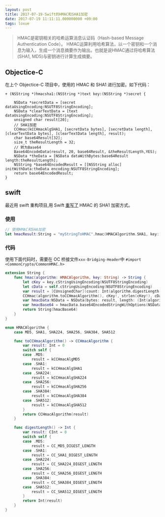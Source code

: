 ```yaml
---
layout: post
title: 2017-07-19-Swift的HMAC和SHA1加密
date: 2017-07-19 11:11:11.000000000 +09:00
tags: loxue
---
```


>HMAC是密钥相关的哈希运算消息认证码（Hash-based Message Authentication Code）。 HMAC运算利用哈希算法，以一个密钥和一个消息为输入，生成一个消息摘要作为输出。也就是说HMAC通过将哈希算法(SHA1, MD5)与密钥进行计算生成摘要。

## Objectice-C

在上个 Objectice-C 项目中，使用的 HMAC 和 SHA1 进行加密。如下代码：

```objc
+ (NSString *)hmacsha1:(NSString *)text key:(NSString *)secret {
    
    NSData *secretData = [secret dataUsingEncoding:NSUTF8StringEncoding];
    NSData *clearTextData = [text dataUsingEncoding:NSUTF8StringEncoding];
    unsigned char result[20];
    // SHA1加密
    CCHmac(kCCHmacAlgSHA1, [secretData bytes], [secretData length], [clearTextData bytes], [clearTextData length], result);
    char base64Result[32];
    size_t theResultLength = 32;
    // 转为Base64
    Base64EncodeData(result, 20, base64Result, &theResultLength,YES);
    NSData *theData = [NSData dataWithBytes:base64Result length:theResultLength];
    NSString *base64EncodedResult = [[NSString alloc] initWithData:theData encoding:NSUTF8StringEncoding];
    return base64EncodedResult;
}
```



## swift

最近用 swift 重构项目,用 Swift [重写了](https://stackoverflow.com/questions/26970807/implementing-hmac-and-sha1-encryption-in-swift?rq=1) HMAC 的 SHA1 加密方式。

### 使用

```swift
// 使用HMAC和SHA加密
let hmacResult:String = "myStringToHMAC".hmac(HMACAlgorithm.SHA1, key: "myKey")
```

### 代码

使用下面代码时，需要在 OC 桥接文件`xxx-Bridging-Header`中 `#import <CommonCrypto/CommonHMAC.h>`

```swift
extension String {
    func hmac(algorithm: HMACAlgorithm, key: String) -> String {
        let cKey = key.cStringUsingEncoding(NSUTF8StringEncoding)
        let cData = self.cStringUsingEncoding(NSUTF8StringEncoding)
        var result = [CUnsignedChar](count: Int(algorithm.digestLength()), repeatedValue: 0)
        CCHmac(algorithm.toCCHmacAlgorithm(), cKey!, strlen(cKey!), cData!, strlen(cData!), &result)
        var hmacData:NSData = NSData(bytes: result, length: (Int(algorithm.digestLength())))
        var hmacBase64 = hmacData.base64EncodedStringWithOptions(NSDataBase64EncodingOptions.Encoding76CharacterLineLength)
        return String(hmacBase64)
    }
}

enum HMACAlgorithm {
    case MD5, SHA1, SHA224, SHA256, SHA384, SHA512

    func toCCHmacAlgorithm() -> CCHmacAlgorithm {
        var result: Int = 0
        switch self {
        case .MD5:
            result = kCCHmacAlgMD5
        case .SHA1:
            result = kCCHmacAlgSHA1
        case .SHA224:
            result = kCCHmacAlgSHA224
        case .SHA256:
            result = kCCHmacAlgSHA256
        case .SHA384:
            result = kCCHmacAlgSHA384
        case .SHA512:
            result = kCCHmacAlgSHA512
        }
        return CCHmacAlgorithm(result)
    }

    func digestLength() -> Int {
        var result: CInt = 0
        switch self {
        case .MD5:
            result = CC_MD5_DIGEST_LENGTH
        case .SHA1:
            result = CC_SHA1_DIGEST_LENGTH
        case .SHA224:
            result = CC_SHA224_DIGEST_LENGTH
        case .SHA256:
            result = CC_SHA256_DIGEST_LENGTH
        case .SHA384:
            result = CC_SHA384_DIGEST_LENGTH
        case .SHA512:
            result = CC_SHA512_DIGEST_LENGTH
        }
        return Int(result)
    }
}


```


